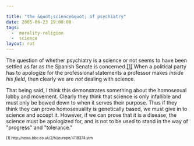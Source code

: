 ```yaml
---

title: "the &quot;science&quot; of psychiatry"
date: 2005-06-23 19:08:08
tags:
  -  morality-religion
  -  science
layout: rut
---
```


<p>The question of whether psychiatry is a science or not seems to have been settled as far as the Spanish Senate is concerned.<a href="http://news.bbc.co.uk/2/hi/europe/4118374.stm">[1]</a> When a political party has to apologize for the professional statements a professor makes <em>inside his field</em>, then clearly we are <em>not</em> dealing with science.</p>  <p>That being said, I think this demonstrates something about the homosexual lobby and movement.  Clearly they think that science is only infallible and must only be bowed down to when it serves their purpose.  Thus if they think they can prove homosexuality is genetically based, we must give in to science and accept it. However, if we can prove that it is a disease, the science must be apologized for, and is not to be used to stand in the way of "progress" and "tolerance."</p>  <font size="-2"> [1] http://news.bbc.co.uk/2/hi/europe/4118374.stm </font>

